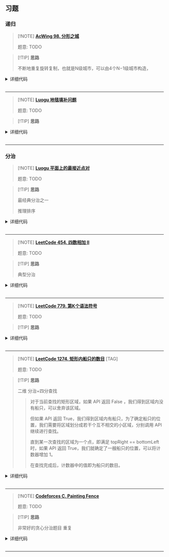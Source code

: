 ## 习题

### 递归

> [!NOTE] **[AcWing 98. 分形之城](https://www.acwing.com/problem/content/100/)**
> 
> 题意: TODO

> [!TIP] **思路**
> 
> 不断地重复旋转复制，也就是N级城市，可以由4个N−1级城市构造，

<details>
<summary>详细代码</summary>
<!-- tabs:start -->

##### **C++**

```cpp
#include<bits/stdc++.h>
using namespace std;

using LL = long long;

struct Point {
    LL x, y;
};

Point get(LL n, LL a) {
    if (n == 0) return {0, 0};
    LL block = 1ll << n * 2 - 2, len = 1ll << n - 1;
    auto p = get(n - 1, a % block);
    LL x = p.x, y = p.y;
    int z = a / block;
    
    if (z == 0) return {y, x};
    else if(z == 1) return {x, y + len};
    else if (z == 2) return {x + len, y + len};
    return {len * 2 - 1 - y, len - 1 - x};
}

int main() {
    int T;
    cin >> T;
    while (T -- ) {
        LL n, a, b;
        cin >> n >> a >> b;
        auto pa = get(n, a - 1);
        auto pb = get(n, b - 1);
        double dx = pa.x - pb.x, dy = pa.y - pb.y;
        printf("%.0lf\n", sqrt(dx * dx + dy * dy) * 10);
    }
    return 0;
}
```

##### **Python**

```python

```

<!-- tabs:end -->
</details>

<br>

* * *

> [!NOTE] **[Luogu 地毯填补问题](https://www.luogu.com.cn/problem/P1228)**
> 
> 题意: TODO

> [!TIP] **思路**
> 
> 

<details>
<summary>详细代码</summary>
<!-- tabs:start -->

##### **C++**

```cpp
#include <bits/stdc++.h>
using namespace std;

int n, x, y;

void dfs(
    int t, int sx, int sy, int x,
    int y) {  // sx，sy代表此正方形左上角位置，xy表示公主所在位置（或被占掉的位置）
    if (t == 0)
        return;
    int t1 = (1 << t - 1);           //小正方形边长
    if (x < sx + t1 && y < sy + t1)  //左上角
    {
        printf("%d %d %d\n", sx + t1, sy + t1, 1);
        dfs(t - 1, sx, sy, x, y), dfs(t - 1, sx, sy + t1, sx + t1 - 1, sy + t1);
        dfs(t - 1, sx + t1, sy, sx + t1, sy + t1 - 1),
            dfs(t - 1, sx + t1, sy + t1, sx + t1, sy + t1);
    } else if (x < sx + t1)  //右上角
    {
        printf("%d %d %d\n", sx + t1, sy + t1 - 1, 2);
        dfs(t - 1, sx, sy, sx + t1 - 1, sy + t1 - 1),
            dfs(t - 1, sx, sy + t1, x, y);
        dfs(t - 1, sx + t1, sy, sx + t1, sy + t1 - 1),
            dfs(t - 1, sx + t1, sy + t1, sx + t1, sy + t1);
    } else if (y < sy + t1)  //左下角
    {
        printf("%d %d %d\n", sx + t1 - 1, sy + t1, 3);
        dfs(t - 1, sx, sy, sx + t1 - 1, sy + t1 - 1),
            dfs(t - 1, sx, sy + t1, sx + t1 - 1, sy + t1);
        dfs(t - 1, sx + t1, sy, x, y),
            dfs(t - 1, sx + t1, sy + t1, sx + t1, sy + t1);
    } else  //右下角
    {
        printf("%d %d %d\n", sx + t1 - 1, sy + t1 - 1, 4);
        dfs(t - 1, sx, sy, sx + t1 - 1, sy + t1 - 1),
            dfs(t - 1, sx, sy + t1, sx + t1 - 1, sy + t1);
        dfs(t - 1, sx + t1, sy, sx + t1, sy + t1 - 1),
            dfs(t - 1, sx + t1, sy + t1, x, y);
    }
}

int main() {
    scanf("%d%d%d", &n, &x, &y);
    dfs(n, 1, 1, x, y);
    return 0;
}
```

##### **Python**

```python

```

<!-- tabs:end -->
</details>

<br>

* * *

### 分治

> [!NOTE] **[Luogu 平面上的最接近点对](https://www.luogu.com.cn/problem/P1257)**
> 
> 题意: TODO

> [!TIP] **思路**
> 
> 最经典分治之一
> 
> 推理排序

<details>
<summary>详细代码</summary>
<!-- tabs:start -->

##### **C++**

```cpp
#include <bits/stdc++.h>
using namespace std;

// TODO
// 分治

const int N = 1e5 + 10, INF = 1 << 20;

int n, t[N];
struct Point {
    double x, y;
} S[N];

double dist(int i, int j) {
    double dx = S[i].x - S[j].x;
    double dy = S[i].y - S[j].y;
    return sqrt(dx * dx + dy * dy);
}

double merge(int l, int r) {
    if (l >= r)
        return INF;
    // if (l + 1 == r)
    // return dist(l, r);

    int m = l + r >> 1;
    double d1 = merge(l, m), d2 = merge(m + 1, r);
    double d = min(d1, d2);

    int k = 0;
    for (int i = l; i <= r; i++)
        if (fabs(S[m].x - S[i].x) <= d)
            t[k++] = i;

    sort(t, t + k, [](const int &a, const int &b) { return S[a].y < S[b].y; });

    for (int i = 0; i < k; i++)
        for (int j = i + 1; j < k && S[t[j]].y - S[t[i]].y < d; j++)
            d = min(d, dist(t[i], t[j]));
    return d;
}

int main() {
    scanf("%d", &n);
    for (int i = 0; i < n; i++)
        scanf("%lf%lf", &S[i].x, &S[i].y);

    sort(S, S + n, [](const Point &a, const Point &b) {
        if (a.x == b.x)
            return a.y < b.y;
        else
            return a.x < b.x;
    });

    printf("%.4lf\n", merge(0, n - 1));

    return 0;
}
```

##### **Python**

```python

```

<!-- tabs:end -->
</details>

<br>

* * *

> [!NOTE] **[LeetCode 454. 四数相加 II](https://leetcode.cn/problems/4sum-ii/)**
> 
> 题意: TODO

> [!TIP] **思路**
> 
> 典型分治

<details>
<summary>详细代码</summary>
<!-- tabs:start -->

##### **C++**

```cpp
class Solution {
public:
    int fourSumCount(vector<int>& A, vector<int>& B, vector<int>& C, vector<int>& D) {
        unordered_map<int, int> cnt;
        for (auto c : C)
            for (auto d : D)
                ++ cnt[c + d];
        int res = 0;
        for (auto a : A)
            for (auto b : B)
                res += cnt[- (a + b)];
        return res;
    }
};
```

##### **Python**

```python
# 枚举A，再枚举B，然后 找到c和d满足条件的数值；（根据数据范围，这道题只能遍历两次，所以用空间换时间 哈希表来处理）
# 用哈希表存储每种和 有多少种组合；（前两个枚举， 后两个就可以直接在哈希表里查找）

class Solution:
    def fourSumCount(self, nums1: List[int], nums2: List[int], nums3: List[int], nums4: List[int]) -> int:
        import collections
        my_dict = collections.defaultdict(int)
        for c in nums3:
            for d in nums4:
                my_dict[c + d] += 1
        res = 0
        for a in nums1:
            for b in nums2:
                res += my_dict[-(a + b)]
        return res
```

<!-- tabs:end -->
</details>

<br>

* * *

> [!NOTE] **[LeetCode 779. 第K个语法符号](https://leetcode.cn/problems/k-th-symbol-in-grammar/)**
> 
> 题意: TODO

> [!TIP] **思路**
> 
> 

<details>
<summary>详细代码</summary>
<!-- tabs:start -->

##### **C++**

```cpp
class Solution {
public:
    // 新的左侧和原一致 右侧和原取反
    int kthGrammar(int N, int K) {
        K -- ;
        int res = 0;
        while (K)
            res ^= K & 1, K >>= 1;
        return res;
    }
};
```

##### **Python**

```python

```

<!-- tabs:end -->
</details>

<br>

* * *

> [!NOTE] **[LeetCode 1274. 矩形内船只的数目](https://leetcode.cn/problems/number-of-ships-in-a-rectangle/)** [TAG]
> 
> 题意: TODO

> [!TIP] **思路**
>
> 二维 分治+四分查找
>
> > 对于当前查找的矩形区域，如果 API 返回 False ，我们得到区域内没有船只，可以舍弃该区域。
> >
> > 但如果 API 返回 True，我们得到区域内有船只，为了确定船只的位置，我们需要将区域划分成若干个互不相交的小区域，分别调用 API 继续进行查找。
> >
> > 直到某一次查找的区域为一个点，即满足 topRight == bottomLeft 时，如果 API 返回 True，我们就确定了一艘船只的位置，可以将计数器增加 1。
> >
> > 在查找完成后，计数器中的值即为船只的数目。

<details>
<summary>详细代码</summary>
<!-- tabs:start -->

##### **C++**

```cpp
class Solution {
public:
    int countShips(Sea sea, vector<int> topRight, vector<int> bottomLeft) {
        int x1 = topRight[0], y1 = topRight[1], x2 = bottomLeft[0],
            y2 = bottomLeft[1];
        if (x1 < x2 || y1 < y2 || !sea.hasShips(topRight, bottomLeft)) return 0;
        if (x1 == x2 && y1 == y2) return 1;
        int mx = (x1 + x2) / 2, my = (y1 + y2) / 2;
        return countShips(sea, {mx, my}, {x2, y2}) +
               countShips(sea, {mx, y1}, {x2, my + 1}) +
               countShips(sea, {x1, my}, {mx + 1, y2}) +
               countShips(sea, {x1, y1}, {mx + 1, my + 1});
    }
};
```

##### **Python**

```python

```

<!-- tabs:end -->
</details>

<br>

* * *

> [!NOTE] **[Codeforces C. Painting Fence](https://codeforces.com/problemset/problem/448/C)**
> 
> 题意: TODO

> [!TIP] **思路**
> 
> 非常好的贪心分治题目 重复

<details>
<summary>详细代码</summary>
<!-- tabs:start -->

##### **C++**

```cpp
// Problem: C. Painting Fence
// Contest: Codeforces - Codeforces Round #256 (Div. 2)
// URL: https://codeforces.com/problemset/problem/448/C
// Memory Limit: 512 MB
// Time Limit: 1000 ms
//
// Powered by CP Editor (https://cpeditor.org)

#include <bits/stdc++.h>
using namespace std;

// 思维 非常非常好的分治题目 重复做

using LL = long long;
const int N = 100010;

int n;
int h[N];

int paint(int s, int t) {
    if (s > t)
        return 0;

    // 先找最低的可以横向涂的
    int minv = 1e9, c = 0;
    for (int i = s; i <= t; ++i)
        minv = min(h[i], minv);
    // 累加操作数 更新高度
    c += minv;
    for (int i = s; i <= t; ++i)
        h[i] -= minv;

    // 分治
    int ns = s;
    for (int i = s; i <= t; ++i)
        if (i == t && h[i])
            c += paint(ns, i), ns = i + 1;
        else if (h[i] == 0)
            c += paint(ns, i - 1), ns = i + 1;

    // 与竖着涂对比 取最小值
    return min(t - s + 1, c);
}

int main() {
    cin >> n;
    for (int i = 1; i <= n; i++)
        cin >> h[i];

    cout << paint(1, n) << endl;

    return 0;
}
```

##### **Python**

```python

```

<!-- tabs:end -->
</details>

<br>

* * *
